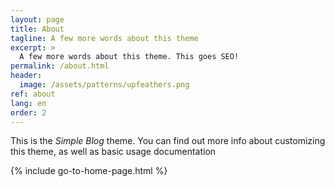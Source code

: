 ```yaml
---
layout: page
title: About
tagline: A few more words about this theme
excerpt: >
  A few more words about this theme. This goes SEO!
permalink: /about.html
header:
  image: /assets/patterns/upfeathers.png
ref: about
lang: en  
order: 2
---
```


This is the _Simple Blog_ theme. You can find out more info about customizing this theme, as well as basic usage documentation

{% include go-to-home-page.html %}
